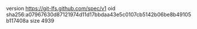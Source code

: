 version https://git-lfs.github.com/spec/v1
oid sha256:a07967630d87121974d11d17bbdaa43e5c0107cb5142b06be8b49105b117408a
size 4939
